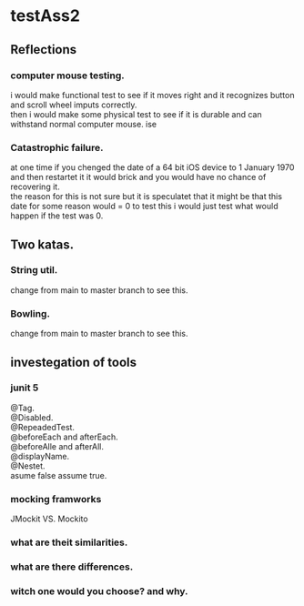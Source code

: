 # testAss2

## Reflections

### computer mouse testing. 
i would make functional test to see if it moves right and it recognizes button and scroll wheel imputs correctly.  
then i would make some physical test to see if it is durable and can withstand normal computer mouse.  ise

### Catastrophic failure. 
at one time if you chenged the date of a 64 bit iOS device to 1 January 1970 and then restartet it it would brick and you would have no chance of recovering it.  
the reason for this is not sure but it is speculatet that it might be that this date for some reason would = 0 
to test this i would just test what would happen if the test was 0.  

## Two katas. 
### String util. 
change from main to master branch to see this.  
### Bowling. 
change from main to master branch to see this.  

## investegation of tools

### junit 5
  @Tag.   
  @Disabled.   
  @RepeadedTest.   
  @beforeEach and afterEach.  
  @beforeAlle and afterAll.    
  @displayName.   
  @Nestet.   
  asume false assume true.  

### mocking framworks
  JMockit VS. Mockito
  ### what are theit similarities. 
  ### what are there differences. 
  ### witch one would you choose? and why. 
  

  
